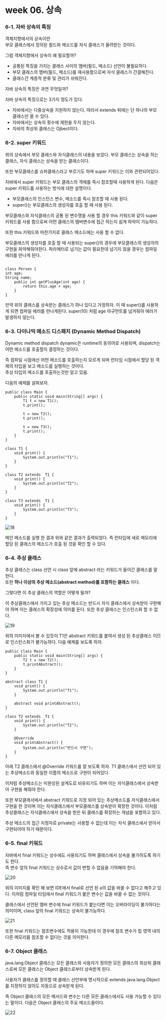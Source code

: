 # week 06. 상속

### 6-1. 자바 상속의 특징

객체지향에서의 상속이란   
부모 클래스에서 정의된 필드와 메소드를 자식 클래스가 물려받는 것이다.

그럼 객체지향에서 상속이 왜 필요할까?

- 공통된 특징을 가지는 클래스 사이의 멤버(필드, 메소드) 선언이 불필요하다.
- 부모 클래스의 멤버(필드, 메소드)를 재사용함으로써 자식 클래스가 간결해진다.
- 클래스간 계층적 분류 및 관리가 쉬워진다.

자바 상속의 특징은 과연 무엇일까?

자바 상속의 특징으로는 3가지 정도가 있다.

- 자바에서는 다중상속을 지원하지 않는다. 따라서 extends 뒤에는 단 하나의 부모 클래스만 올 수 있다.
- 자바에서는 상속의 횟수에 제한을 두지 않는다.
- 자바의 최상위 클래스는 Ojbect이다.


### 6-2. super 키워드

위의 상속에서 부모 클래스와 자식클래스의 내용을 보았다. 부모 클래스는 상속을 하는 클래스, 자식 클래스는 상속을 받는 클래스이다.

또한 부모클래스를 슈퍼클래스라고 부르기도 하며 super 키워드는 이와 관련되어있다.

자바에서 super 키워드는 부모 클래스의 객체를 즉시 참조할때 사용하게 된다. 다음은 super 키워드를 사용하는 방식에 대한 설명이다.

- 부모클래스의 인스턴스 변수, 메소드를 즉시 참조할 때 사용 된다.
- super()는 부모클래스의 생성자를 호출 할 때 사용 된다.

부모클래스와 자식클래스의 공통 된 변수명을 사용 할 경우 this 키워드와 같이 super 키워드를 사용 함으로써 어떤 클래스의 멤버변수에 접근 하는지 쉽게 파악이 가능하다.

또한 this 키워드와 마찬가지로 클래스 메소드에는 사용 할 수 없다.

부모클래스의 생성자를 호출 할 때 사용되는 super()의 경우에 부모클래스의 생성자의 구현을 파악해줘야한다. 파라메터로 넘기는 값이 필요한데 넘기지 않을 경우는 컴파일 에러를 만나게 된다.

```

class Person {
int age;
String name;
    public int getPlusAge(int age) {
        return this.age + age;
    }
}

```

만약 위의 클래스를 상속받는 클래스가 하나 있다고 가정하자. 이 때 super()를 사용하게 되면 컴파일 에러를 만나게된다.
super(10) 처럼 age 아규먼트를 넘겨줘야 에러가 발생하지 않는다.


### 6-3. 다이나믹 메소드 디스패치 (Dynamic Method Dispatch)

Dynamic method dispatch
dynamic은 runtime의 동의어로 사용되며, dispatch는 어떤 메소드를 호출할지 결정하는 것이다. 

즉 컴파일 시점에선 어떤 메소드를 호출하는지 모르게 되며 런타임 시점에서 할당 된 객체의 타입을 보고 메소드를 실행하는 것이다.  
추상 타입의 메소드를 호출하는것만 알고 있음.

다음의 예제를 살펴보자.

```
public class Main {
    public static void main(String[] args) {
        T1 t = new T1();
        t.print();

        t = new T2();
        t.print();

        t = new T3();
        t.print();
    }
}

class T1 {
    void print() {
        System.out.println("T1");
    }
}

class T2 extends  T1 {
    void print() {
        System.out.println("T2");
    }
}

class T3 extends  T1 {
    void print() {
        System.out.println("T3");
    }
}
```

![18](./image/18.png)

메인 메소드를 실행 한 결과 위와 같은 결과가 출력되었다. 즉 런타임에 새로 메모리에 할당 된 클래스의 메소드가 호출 된 것을 확인 할 수 있다.

### 6-4. 추상 클래스

추상 클래스는 class 선언 시 class 앞에 abstract 라는 키워드가 들어간 클래스를 말한다.   
또한 **하나 이상의 추상 메소드(abstract method)를 포함하는 클래스** 이다.

그렇다면 이 추상 클래스의 역할은 어떻게 될까?

이 추상클래스에서 가지고 있는 추상 메소드는 반드시 자식 클래스에서 상속받아 구현해야 하며 이는 클래스의 확장성에 의미를 둔다.
또한 추상 클래스는 인스턴스화 할 수 없다. 

![19](./image/19.png)

위의 이미지에서 볼 수 있듯이 T1은 abstract 키워드를 붙여서 생성 된 추상클래스 이므로 인스턴스화가 불가능하다.
다음 예제를 보도록 하자.

```
public class Main {
    public static void main(String[] args) {
        T2 t = new T2();
        t.printAbstract();
    }
}

abstract class T1 {
    void print() {
        System.out.println("T1");
    }

    abstract void printAbstract();
}

class T2 extends  T1 {
    void print() {
        System.out.println("T2");
    }

    @Override
    void printAbstract() {
        System.out.println("반드시 구현");
    }
}
```

아래 T2 클래스에서 @Override 키워드를 잘 보도록 하자. T1 클래스에서 선언 되어 있는 추상메소드와 동일한 이름의 메소드로 구현이 되어있다.

이처럼 추상메소드는 미완성된 설계도로 비유되기도 하며 이는 자식클래스에서 상속받아 구현을 해줘야 한다.

또한 부모클래서에서 abstract 키워드로 지정 되어 있는 추상메소드를 자식클래스에서 구현을 한 것이며 이는 자식클래스에서 부모클래스를 상속받아 확장한 것이다.
이처럼 추상클래스는 자식클래스에서 상속을 받은 뒤 클래스를 확장하는 개념을 포함하고 있다.

추상 메소드의 접근 지정자로 private는 사용할 수 없는데 이는 자식 클래스에서 받아서 구현되어야 하기 때문이다.

### 6-5. final 키워드

자바에서 final 키워드는 상수에도 사용되기도 하며 클래스에서 상속을 불가하도록 하기도 한다.  
즉 변수 앞의 final 키워드는 상수로서 값이 변할 수 없음을 기억해야 한다.

![20](./image/20.png)

위의 이미지를 확인 해 보면 IDE에서 final로 선언 된 a의 값을 바꿀 수 없다고 해주고 있다.
이처럼 컴파일 타임에서 final 키워드가 붙은 변수는 값을 바꿀 수 없는 것이다.

클래스에서 선언된 멤버 변수에 final 키워드가 붙는다면 이는 오버라이딩이 불가하다는 의미이며, class 앞의 final 키워드는 상속이 불가능하다.

![21](./image/21.png)

또한 final 키워드는 참조변수에도 적용이 가능한데 이 경우에 참조 변수가 힙 영역 내의 다른 메모리를 참조할 수 없다는 것을 의미한다.


### 6-7. Object 클래스

java.lang.Object 클래스는 모든 클래스와 사용자가 정의한 모든 클래스의 최상위 클래스로써 모든 클래스는 Object 클래스로부터 상속받게 된다. 

사용자가 클래스를 정의할 때 클래스 선언부에 명시적으로 extends java.lang.Object를 지정하지 않아도 자동으로 상속받게 된다. 

즉 Object 클래스의 모든 메서드와 변수는 다른 모든 클래스에서도 사용 가능할 수 있다는 말이다.
다음은 Object 클래스의 주요 메소드들이다.

![22](./image/22.png)

